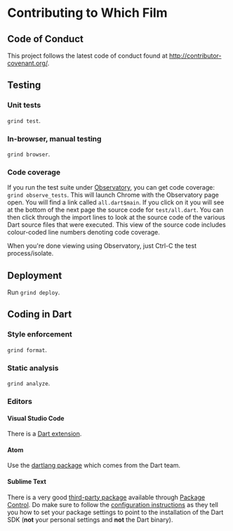 # Contributing to Which Film
## Code of Conduct
This project follows the latest code of conduct found at
http://contributor-covenant.org/.

## Testing
### Unit tests
`grind test`.

### In-browser, manual testing
`grind browser`.

### Code coverage
If you run the test suite under
[Observatory](https://dart-lang.github.io/observatory/), you can get
code coverage: `grind observe_tests`. This will launch Chrome
with the Observatory page open. You will find a link called
`all.dart$main`. If you click on it you will see at the bottom of the
next page the source code for `test/all.dart`. You can then click
through the import lines to look at the source code of the various
Dart source files that were executed. This view of the source code
includes colour-coded line numbers denoting code coverage.

When you're done viewing using Observatory, just Ctrl-C the test
process/isolate.


## Deployment
Run `grind deploy`.

## Coding in Dart
### Style enforcement
`grind format`.

### Static analysis
`grind analyze`.

### Editors
#### Visual Studio Code
There is a
[Dart extension](https://marketplace.visualstudio.com/items?itemName=kevinplatel.dart).

#### Atom
Use the [dartlang package](https://atom.io/packages/dartlang) which
comes from the Dart team.

#### Sublime Text
There is a very good
[third-party package](https://packagecontrol.io/packages/Dart)
available through [Package Control](https://packagecontrol.io/). Do
make sure to follow the
[configuration instructions](https://github.com/guillermooo/dart-sublime-bundle/wiki/Installation%20and%20Basic%20Configuration)
as they tell you how to set your package settings to point to the
installation of the Dart SDK (**not** your personal settings and
**not** the Dart binary).

